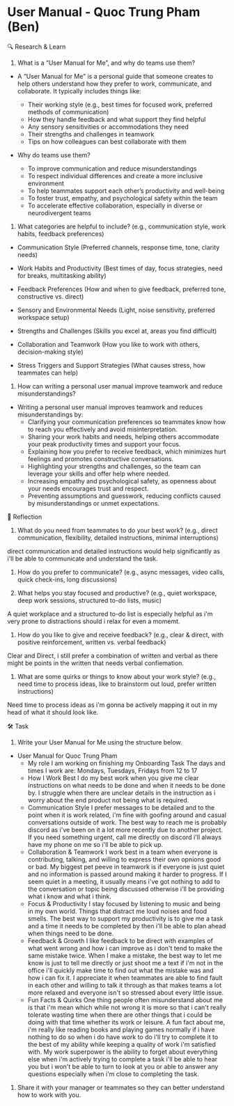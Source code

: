# User Manual - Quoc Trung Pham (Ben)

🔍 Research & Learn

1. What is a “User Manual for Me”, and why do teams use them?

- A “User Manual for Me” is a personal guide that someone creates to help others
  understand how they prefer to work, communicate, and collaborate. It typically
  includes things like:
  - Their working style (e.g., best times for focused work, preferred methods of
    communication)
  - How they handle feedback and what support they find helpful
  - Any sensory sensitivities or accommodations they need
  - Their strengths and challenges in teamwork
  - Tips on how colleagues can best collaborate with them

- Why do teams use them?
  - To improve communication and reduce misunderstandings
  - To respect individual differences and create a more inclusive environment
  - To help teammates support each other’s productivity and well-being
  - To foster trust, empathy, and psychological safety within the team
  - To accelerate effective collaboration, especially in diverse or
    neurodivergent teams

1. What categories are helpful to include? (e.g., communication style, work
   habits, feedback preferences)

- Communication Style (Preferred channels, response time, tone, clarity needs)

- Work Habits and Productivity (Best times of day, focus strategies, need for
  breaks, multitasking ability)

- Feedback Preferences (How and when to give feedback, preferred tone,
  constructive vs. direct)

- Sensory and Environmental Needs (Light, noise sensitivity, preferred workspace
  setup)

- Strengths and Challenges (Skills you excel at, areas you find difficult)

- Collaboration and Teamwork (How you like to work with others, decision-making
  style)

- Stress Triggers and Support Strategies (What causes stress, how teammates can
  help)

1. How can writing a personal user manual improve teamwork and reduce
   misunderstandings?

- Writing a personal user manual improves teamwork and reduces misunderstandings
  by:
  - Clarifying your communication preferences so teammates know how to reach you
    effectively and avoid misinterpretation.
  - Sharing your work habits and needs, helping others accommodate your peak
    productivity times and support your focus.
  - Explaining how you prefer to receive feedback, which minimizes hurt feelings
    and promotes constructive conversations.
  - Highlighting your strengths and challenges, so the team can leverage your
    skills and offer help where needed.
  - Increasing empathy and psychological safety, as openness about your needs
    encourages trust and respect.
  - Preventing assumptions and guesswork, reducing conflicts caused by
    misunderstandings or unmet expectations.

📝 Reflection

1. What do you need from teammates to do your best work? (e.g., direct
   communication, flexibility, detailed instructions, minimal interruptions)

direct communication and detailed instructions would help significantly as i'll
be able to communicate and understand the task.

1. How do you prefer to communicate? (e.g., async messages, video calls, quick
   check-ins, long discussions)

1. What helps you stay focused and productive? (e.g., quiet workspace, deep work
   sessions, structured to-do lists, music)

A quiet workplace and a structured to-do list is especially helpful as i'm very
prone to distractions should i relax for even a momemt.

1. How do you like to give and receive feedback? (e.g., clear & direct, with
   positive reinforcement, written vs. verbal feedback)

Clear and Direct, i still prefer a combination of written and verbal as there
might be points in the written that needs verbal confiemation.

1. What are some quirks or things to know about your work style? (e.g., need
   time to process ideas, like to brainstorm out loud, prefer written
   instructions)

Need time to process ideas as i'm gonna be actively mapping it out in my head of
what it should look like.

🛠️ Task

1. Write your User Manual for Me using the structure below.

- User Manual for Quoc Trung Pham
  - My role I am working on finishing my Onboarding Task The days and times I
    work are: Mondays, Tuesdays, Fridays from 12 to 17
  - How I Work Best I do my best work when you give me clear instructions on
    what needs to be done and when it needs to be done by. I struggle when there
    are unclear details in the instruction as i worry about the end product not
    being what is required.
  - Communication Style I prefer messages to be detailed and to the point when
    it is work related, i'm fine with goofing around and casual conversations
    outside of work. The best way to reach me is probably discord as i've been
    on it a lot more recently due to another project. If you need something
    urgent, call me directly on discord i'll always have my phone on me so i'll
    be able to pick up.
  - Collaboration & Teamwork I work best in a team when everyone is
    contributing, talking, and willing to express their own opnions good or bad.
    My biggest pet peeve in teamwork is if everyone is just quiet and no
    information is passed around making it harder to progress. If I seem quiet
    in a meeting, it usually means i've got nothing to add to the conversation
    or topic being discussed otherwise i'll be providing what i know and what i
    think.
  - Focus & Productivity I stay focused by listening to music and being in my
    own world. Things that distract me loud noises and food smells. The best way
    to support my productivity is to give me a task and a time it needs to be
    completed by then i'll be able to plan ahead when things need to be done.
  - Feedback & Growth I like feedback to be direct with examples of what went
    wrong and how i can improve as i don't tend to make the same mistake twice.
    When I make a mistake, the best way to let me know is just to tell me
    directly or just shoot me a text if i'm not in the office i'll quickly make
    time to find out what the mistake was and how i can fix it. I appreciate it
    when teammates are able to find fault in each other and willing to talk it
    through as that makes teams a lot more relaxed and everyone isn't so
    stressed about every little issue.
  - Fun Facts & Quirks One thing people often misunderstand about me is that i'm
    mean which while not wrong it is more so that i can't really tolerate
    wasting time when there are other things that i could be doing with that
    time whether its work or leisure. A fun fact about me, i'm really like
    reading books and playing games normally if i have nothing to do so when i
    do have work to do i'll try to complete it to the best of my ability while
    keeping a quality of work i'm satisfied with. My work superpower is the
    ability to forget about everything else when i'm actively trying to complete
    a task i'll be able to hear you but i won't be able to turn to look at you
    or able to answer any questions especially when i'm close to completing the
    task.

1. Share it with your manager or teammates so they can better understand how to
   work with you.
